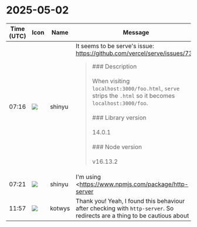 # 2025-05-02

|Time (UTC)|Icon|Name|Message|
|---|---|---|---|
|07:16|![](https://avatars.slack-edge.com/2018-04-27/354445776386_e258f5ed5ba887b08668_72.jpg)|shinyu|It seems to be serve's issue:<br><https://github.com/vercel/serve/issues/732><br><blockquote>### Description<br><br>When visiting `localhost:3000/foo.html`, `serve` strips the `.html` so it becomes `localhost:3000/foo`.<br><br>### Library version<br><br>14.0.1<br><br>### Node version<br><br>v16.13.2</blockquote>|
|07:21|![](https://avatars.slack-edge.com/2018-04-27/354445776386_e258f5ed5ba887b08668_72.jpg)|shinyu|I'm using <https://www.npmjs.com/package/http-server|http-server> which has no such issue.<br><blockquote>A simple zero-configuration command-line http server. Latest version: 14.1.1, last published: 3 years ago. Start using http-server in your project by running `npm i http-server`. There are 1308 other projects in the npm registry using http-server.</blockquote>|
|11:57|![](https://secure.gravatar.com/avatar/0e7ded57ff5036c87e52e2a7d37f4965.jpg?s=72&d=https%3A%2F%2Fa.slack-edge.com%2Fdf10d%2Fimg%2Favatars%2Fava_0017-72.png)|kotwys|Thank you! Yeah, I found this behaviour after checking with `http-server`. So redirects are a thing to be cautious about|
